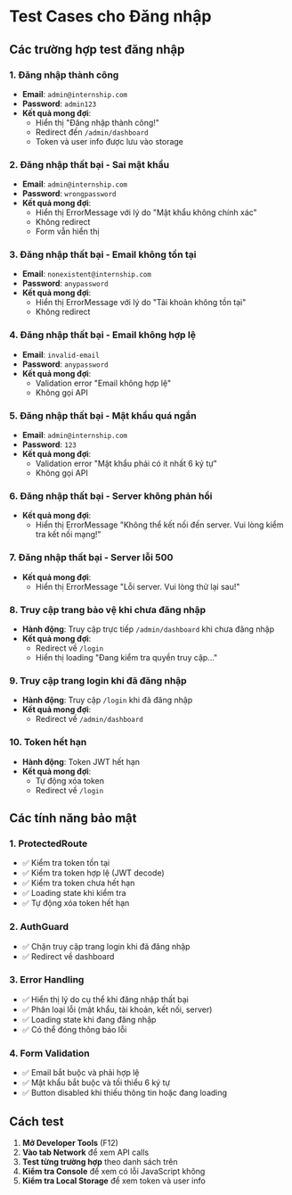 # Test Cases cho Đăng nhập

## Các trường hợp test đăng nhập

### 1. Đăng nhập thành công

- **Email**: `admin@internship.com`
- **Password**: `admin123`
- **Kết quả mong đợi**:
  - Hiển thị "Đăng nhập thành công!"
  - Redirect đến `/admin/dashboard`
  - Token và user info được lưu vào storage

### 2. Đăng nhập thất bại - Sai mật khẩu

- **Email**: `admin@internship.com`
- **Password**: `wrongpassword`
- **Kết quả mong đợi**:
  - Hiển thị ErrorMessage với lý do "Mật khẩu không chính xác"
  - Không redirect
  - Form vẫn hiển thị

### 3. Đăng nhập thất bại - Email không tồn tại

- **Email**: `nonexistent@internship.com`
- **Password**: `anypassword`
- **Kết quả mong đợi**:
  - Hiển thị ErrorMessage với lý do "Tài khoản không tồn tại"
  - Không redirect

### 4. Đăng nhập thất bại - Email không hợp lệ

- **Email**: `invalid-email`
- **Password**: `anypassword`
- **Kết quả mong đợi**:
  - Validation error "Email không hợp lệ"
  - Không gọi API

### 5. Đăng nhập thất bại - Mật khẩu quá ngắn

- **Email**: `admin@internship.com`
- **Password**: `123`
- **Kết quả mong đợi**:
  - Validation error "Mật khẩu phải có ít nhất 6 ký tự"
  - Không gọi API

### 6. Đăng nhập thất bại - Server không phản hồi

- **Kết quả mong đợi**:
  - Hiển thị ErrorMessage "Không thể kết nối đến server. Vui lòng kiểm tra kết nối mạng!"

### 7. Đăng nhập thất bại - Server lỗi 500

- **Kết quả mong đợi**:
  - Hiển thị ErrorMessage "Lỗi server. Vui lòng thử lại sau!"

### 8. Truy cập trang bảo vệ khi chưa đăng nhập

- **Hành động**: Truy cập trực tiếp `/admin/dashboard` khi chưa đăng nhập
- **Kết quả mong đợi**:
  - Redirect về `/login`
  - Hiển thị loading "Đang kiểm tra quyền truy cập..."

### 9. Truy cập trang login khi đã đăng nhập

- **Hành động**: Truy cập `/login` khi đã đăng nhập
- **Kết quả mong đợi**:
  - Redirect về `/admin/dashboard`

### 10. Token hết hạn

- **Hành động**: Token JWT hết hạn
- **Kết quả mong đợi**:
  - Tự động xóa token
  - Redirect về `/login`

## Các tính năng bảo mật

### 1. ProtectedRoute

- ✅ Kiểm tra token tồn tại
- ✅ Kiểm tra token hợp lệ (JWT decode)
- ✅ Kiểm tra token chưa hết hạn
- ✅ Loading state khi kiểm tra
- ✅ Tự động xóa token hết hạn

### 2. AuthGuard

- ✅ Chặn truy cập trang login khi đã đăng nhập
- ✅ Redirect về dashboard

### 3. Error Handling

- ✅ Hiển thị lý do cụ thể khi đăng nhập thất bại
- ✅ Phân loại lỗi (mật khẩu, tài khoản, kết nối, server)
- ✅ Loading state khi đang đăng nhập
- ✅ Có thể đóng thông báo lỗi

### 4. Form Validation

- ✅ Email bắt buộc và phải hợp lệ
- ✅ Mật khẩu bắt buộc và tối thiểu 6 ký tự
- ✅ Button disabled khi thiếu thông tin hoặc đang loading

## Cách test

1. **Mở Developer Tools** (F12)
2. **Vào tab Network** để xem API calls
3. **Test từng trường hợp** theo danh sách trên
4. **Kiểm tra Console** để xem có lỗi JavaScript không
5. **Kiểm tra Local Storage** để xem token và user info


